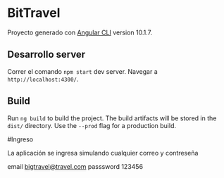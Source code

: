 # BitTravel

Proyecto  generado con [Angular CLI](https://github.com/angular/angular-cli) version 10.1.7.

## Desarrollo server

Correr el comando `npm start`  dev server. Navegar a `http://localhost:4300/`. 

## Build

Run `ng build` to build the project. The build artifacts will be stored in the `dist/` directory. Use the `--prod` flag for a production build.


#Ingreso

La aplicación se ingresa simulando cualquier correo y contreseña

email bigtravel@travel.com
passsword 123456
